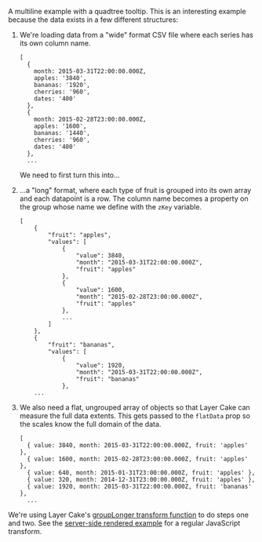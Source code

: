 A multiline example with a quadtree tooltip. This is an interesting example because the data exists in a few different structures:

1. We're loading data from a "wide" format CSV file where each series has its own column name.

   ```
   [
     {
       month: 2015-03-31T22:00:00.000Z,
       apples: '3840',
       bananas: '1920',
       cherries: '960',
       dates: '400'
     },
     {
       month: 2015-02-28T23:00:00.000Z,
       apples: '1600',
       bananas: '1440',
       cherries: '960',
       dates: '400'
     },
     ...
   ```

   We need to first turn this into...

2. ...a "long" format, where each type of fruit is grouped into its own array and each datapoint is a row. The column name becomes a property on the group whose name we define with the `zKey` variable.

   ```
   [
       {
           "fruit": "apples",
           "values": [
               {
                   "value": 3840,
                   "month": "2015-03-31T22:00:00.000Z",
                   "fruit": "apples"
               },
               {
                   "value": 1600,
                   "month": "2015-02-28T23:00:00.000Z",
                   "fruit": "apples"
               },
               ...
           ]
       },
       {
           "fruit": "bananas",
           "values": [
               {
                   "value": 1920,
                   "month": "2015-03-31T22:00:00.000Z",
                   "fruit": "bananas"
               },
       ...
   ```

3. We also need a flat, ungrouped array of objects so that Layer Cake can measure the full data extents. This gets passed to the `flatData` prop so the scales know the full domain of the data.
   ```
   [
     { value: 3840, month: 2015-03-31T22:00:00.000Z, fruit: 'apples' },
     { value: 1600, month: 2015-02-28T23:00:00.000Z, fruit: 'apples' },
     { value: 640, month: 2015-01-31T23:00:00.000Z, fruit: 'apples' },
     { value: 320, month: 2014-12-31T23:00:00.000Z, fruit: 'apples' },
     { value: 1920, month: 2015-03-31T22:00:00.000Z, fruit: 'bananas' },
     ...
   ```

We're using Layer Cake's [groupLonger transform function](/guide#grouplonger) to do steps one and two. See the [server-side rendered example](/example-ssr/MultiLine) for a regular JavaScript transform.
